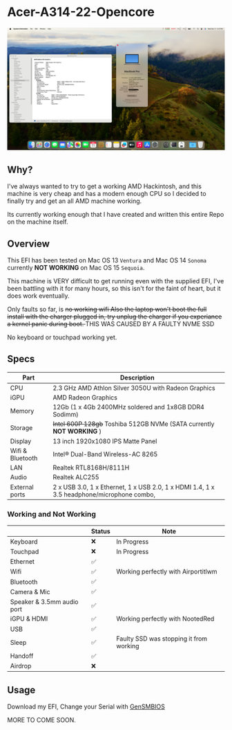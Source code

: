 # Acer-A314-22-Opencore
<img src="./Working.png">

## Why?
I've always wanted to try to get a working AMD Hackintosh, and this machine is very cheap and has a modern enough CPU so I decided to finally try and get an all AMD machine working.


Its currently working enough that I have created and written this entire Repo on the machine itself.

## Overview

This EFI has been tested on Mac OS 13 `Ventura` and Mac OS 14 `Sonoma` currently <strong> NOT WORKING </strong> on Mac OS 15 `Sequoia`.

This machine is VERY difficult to get running even with the supplied EFI, I've been battling with it for many hours, so this isn't for the faint of heart, but it does work eventually.

Only faults so far, is <s>no working wifi Also the laptop won't boot the full install with the charger plugged in, try unplug the charger if you experiance a kernel panic during boot. </s> THIS WAS CAUSED BY A FAULTY NVME SSD


No keyboard or touchpad working yet.

## Specs

| Part             | Description                                                                                                    |
| ---------------- | -------------------------------------------------------------------------------------------------------------- |
| CPU              | 2.3 GHz AMD Athlon Silver 3050U with Radeon Graphics                                                           |
| iGPU             | AMD Radeon Graphics                                                                                            |
| Memory           | 12Gb (1 x 4Gb 2400MHz soldered and 1x8GB DDR4 Sodimm)                                                          |
| Storage          | <s>Intel 600P 128gb</s> Toshiba 512GB NVMe (SATA currently <strong> NOT WORKING </strong>)                                                     |
| Display          | 13 inch 1920x1080 IPS Matte Panel                                                                              |
| Wifi & Bluetooth | Intel® Dual-Band Wireless-AC 8265                                                                              |
| LAN              | Realtek RTL8168H/8111H                                                                                         |
| Audio            | Realtek ALC255                                                                                                        |
| External ports   | 2 x USB 3.0, 1 x Ethernet, 1 x USB 2.0, 1 x HDMI 1.4, 1 x 3.5 headphone/microphone combo,                      |

### Working and Not Working

|                                                   | Status | Note                              |
| ------------------------------------------------- | ------ | ----------------------------------|
| Keyboard                                          | ❌     |In Progress                        |
| Touchpad                                          | ❌     |In Progress                        |
| Ethernet                                          | ✅     |                                   |
| Wifi                                              | ✅     |Working perfectly with Airportitlwm|
| Bluetooth                                         | ✅     |                                   |
| Camera & Mic                                      | ✅     |                                   |
| Speaker & 3.5mm audio port                        | ✅     |                                   |
| iGPU & HDMI                                       | ✅     |Working perfectly with NootedRed   |
| USB                                               | ✅     |                                   |
| Sleep                                             | ✅     |Faulty SSD was stopping it from working   |
| Handoff                                           | ✅     |                                   |
| Airdrop                                           | ❌     |                                   |


## Usage

Download my EFI, Change your Serial with [GenSMBIOS](https://github.com/corpnewt/GenSMBIOS) 

MORE TO COME SOON.


